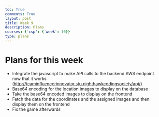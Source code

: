 ```yaml
---
toc: True
comments: True
layout: post
title: Week 9
description: Plans
courses: {'csp': {'week': 10}}
type: plans
---
```


# Plans for this week
- Integrate the javascript to make API calls to the backend AWS endpoint now that it works (http://teaminfluencerinnovator.stu.nighthawkcodingsociety/api/)
- Base64 encoding for the location images to display on the database
- Take the base64 encoded images to display on the frontend 
- Fetch the data for the coordinates and the assigned images and then display them on the frontend
- Fix the game afterwards
